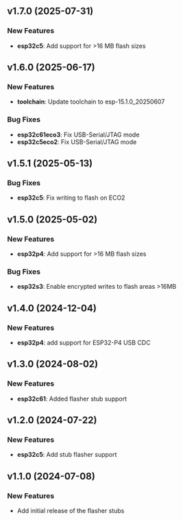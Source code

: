 ## v1.7.0 (2025-07-31)

### New Features

- **esp32c5**: Add support for >16 MB flash sizes

## v1.6.0 (2025-06-17)

### New Features

- **toolchain**: Update toolchain to esp-15.1.0_20250607

### Bug Fixes

- **esp32c61eco3**: Fix USB-Serial/JTAG mode
- **esp32c5eco2**: Fix USB-Serial/JTAG mode

## v1.5.1 (2025-05-13)

### Bug Fixes

- **esp32c5**: Fix writing to flash on ECO2

## v1.5.0 (2025-05-02)

### New Features

- **esp32p4**: Add support for >16 MB flash sizes

### Bug Fixes

- **esp32s3**: Enable encrypted writes to flash areas >16MB

## v1.4.0 (2024-12-04)

### New Features

- **esp32p4**: add support for ESP32-P4 USB CDC

## v1.3.0 (2024-08-02)

### New Features

- **esp32c61**: Added flasher stub support

## v1.2.0 (2024-07-22)

### New Features

- **esp32c5**: Add stub flasher support

## v1.1.0 (2024-07-08)

### New Features

- Add initial release of the flasher stubs

